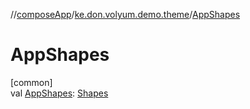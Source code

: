 //[composeApp](../../index.md)/[ke.don.volyum.demo.theme](index.md)/[AppShapes](-app-shapes.md)

# AppShapes

[common]\
val [AppShapes](-app-shapes.md): [Shapes](https://developer.android.com/reference/kotlin/androidx/compose/material3/Shapes.html)